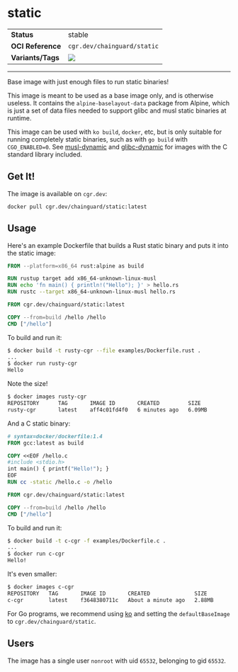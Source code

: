 <!--monopod:start-->
# static
| | |
| - | - |
| **Status** | stable |
| **OCI Reference** | `cgr.dev/chainguard/static` |
| **Variants/Tags** | ![](https://storage.googleapis.com/chainguard-images-build-outputs/summary/static.svg) |

---
<!--monopod:end-->

Base image with just enough files to run static binaries!

This image is meant to be used as a base image only, and is otherwise useless.  It contains the `alpine-baselayout-data` package from Alpine, which is just a set of data files needed to support glibc and musl static binaries at runtime.

This image can be used with `ko build`, `docker`, etc, but is only suitable for running completely static binaries, such as with `go build` with `CGO_ENABLED=0`. See [musl-dynamic](https://github.com/chainguard-images/images/musl-dynamic) and [glibc-dynamic](https://github.com/chainguard-images/images/glibc-dynamic) for images with the C standard library included.

## Get It!

The image is available on `cgr.dev`:

```
docker pull cgr.dev/chainguard/static:latest
```

## Usage

Here's an example Dockerfile that builds a Rust static binary
and puts it into the static image:

```Dockerfile
FROM --platform=x86_64 rust:alpine as build

RUN rustup target add x86_64-unknown-linux-musl
RUN echo 'fn main() { println!("Hello"); }' > hello.rs
RUN rustc --target x86_64-unknown-linux-musl hello.rs

FROM cgr.dev/chainguard/static:latest

COPY --from=build /hello /hello
CMD ["/hello"]
```
To build and run it:

```bash
$ docker build -t rusty-cgr --file examples/Dockerfile.rust .
...
$ docker run rusty-cgr
Hello
```

Note the size!

```bash
$ docker images rusty-cgr
REPOSITORY      TAG       IMAGE ID       CREATED         SIZE
rusty-cgr       latest    aff4c01fd4f0   6 minutes ago   6.09MB
```
And a C static binary:

```Dockerfile
# syntax=docker/dockerfile:1.4
FROM gcc:latest as build

COPY <<EOF /hello.c
#include <stdio.h>
int main() { printf("Hello!"); }
EOF
RUN cc -static /hello.c -o /hello

FROM cgr.dev/chainguard/static:latest

COPY --from=build /hello /hello
CMD ["/hello"]
```

To build and run it:

```bash
$ docker build -t c-cgr -f examples/Dockerfile.c .
...
$ docker run c-cgr
Hello!
```

It's even smaller:

```bash
$ docker images c-cgr
REPOSITORY   TAG       IMAGE ID       CREATED              SIZE
c-cgr        latest    f3648380711c   About a minute ago   2.88MB
```

For Go programs, we recommend using [ko](https://github.com/google/ko) and setting
the `defaultBaseImage` to `cgr.dev/chainguard/static`.

## Users

The image has a single user `nonroot` with uid `65532`, belonging to gid `65532`.
